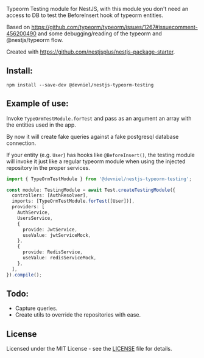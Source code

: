 Typeorm Testing module for NestJS, with this module you don't need an access to DB to test the BeforeInsert hook of typeorm entities.

Based on https://github.com/typeorm/typeorm/issues/1267#issuecomment-456200490 and some debugging/reading of the typeorm and @nestjs/typeorm flow.

Created with https://github.com/nestjsplus/nestjs-package-starter.

## Install:
```shell
npm install --save-dev @devniel/nestjs-typeorm-testing
```

## Example of use:

Invoke `TypeOrmTestModule.forTest` and pass as an argument an array with the entities used in the app.

By now it will create fake queries against a fake postgresql database connection.

If your entity (e.g. `User`) has hooks like `@BeforeInsert()`, the testing module will invoke it just like a regular typeorm module when using the injected repository in the proper services.

```ts
import { TypeOrmTestModule } from '@devniel/nestjs-typeorm-testing';

const module: TestingModule = await Test.createTestingModule({
  controllers: [AuthResolver],
  imports: [TypeOrmTestModule.forTest([User])],
  providers: [
    AuthService,
    UsersService,
    {
      provide: JwtService,
      useValue: jwtServiceMock,
    },
    {
      provide: RedisService,
      useValue: redisServiceMock,
    },
  ],
}).compile();
```

## Todo:

- Capture queries.
- Create utils to override the repositories with ease.

## License

Licensed under the MIT License - see the [LICENSE](LICENSE) file for details.
